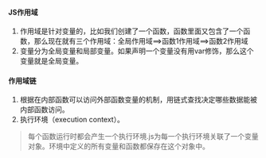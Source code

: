 #### JS作用域
1. 作用域是针对变量的，比如我们创建了一个函数，函数里面又包含了一个函数，那么现在就有三个作用域：全局作用域==>函数1作用域==>函数2作用域
2. 变量分为全局变量和局部变量。如果声明一个变量没有用var修饰，那么这个变量就是全局变量。

#### 作用域链
1. 根据在内部函数可以访问外部函数变量的机制，用链式查找决定哪些数据能被内部函数访问。
2. 执行环境（execution context）。
> 每个函数运行时都会产生一个执行环境.js为每一个执行环境关联了一个变量对象。环境中定义的所有变量和函数都保存在这个对象中。